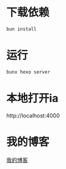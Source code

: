 # 下载依赖
```bash
bun install
```

# 运行
```bash
bunx hexo server
```
# 本地打开ia
http://localhost:4000
# 我的博客
[我的博客](http://huai-xhy.site)
